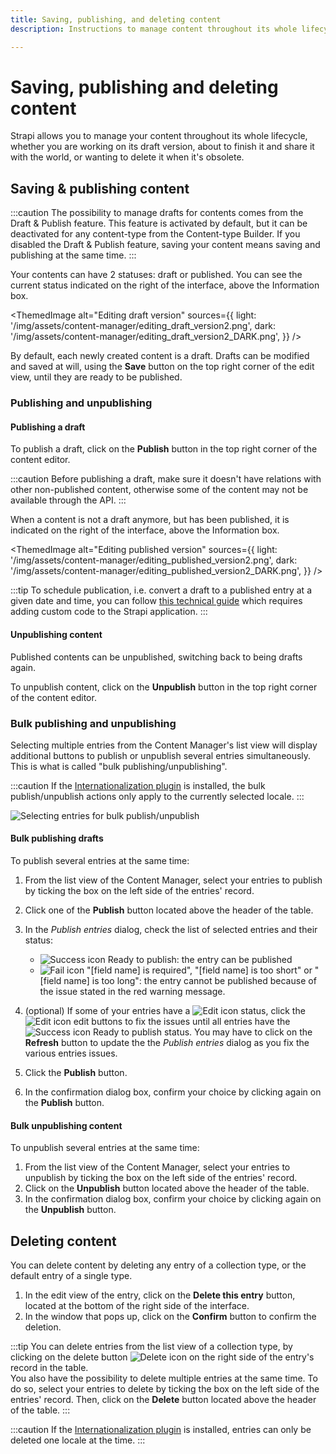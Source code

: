 ```yaml
---
title: Saving, publishing, and deleting content
description: Instructions to manage content throughout its whole lifecycle, from the draft version to the deletion of the obsolete content.

---
```


# Saving, publishing and deleting content

Strapi allows you to manage your content throughout its whole lifecycle, whether you are working on its draft version, about to finish it and share it with the world, or wanting to delete it when it's obsolete.

## Saving & publishing content

:::caution
The possibility to manage drafts for contents comes from the Draft & Publish feature. This feature is activated by default, but it can be deactivated for any content-type from the Content-type Builder. If you disabled the Draft & Publish feature, saving your content means saving and publishing at the same time.
:::

Your contents can have 2 statuses: draft or published. You can see the current status indicated on the right of the interface, above the Information box.

<ThemedImage
  alt="Editing draft version"
  sources={{
    light: '/img/assets/content-manager/editing_draft_version2.png',
    dark: '/img/assets/content-manager/editing_draft_version2_DARK.png',
  }}
/>

By default, each newly created content is a draft. Drafts can be modified and saved at will, using the **Save** button on the top right corner of the edit view, until they are ready to be published.

### Publishing and unpublishing

#### Publishing a draft

To publish a draft, click on the **Publish** button in the top right corner of the content editor.

:::caution
Before publishing a draft, make sure it doesn't have relations with other non-published content, otherwise some of the content may not be available through the API.
:::

When a content is not a draft anymore, but has been published, it is indicated on the right of the interface, above the Information box.

<ThemedImage
  alt="Editing published version"
  sources={{
    light: '/img/assets/content-manager/editing_published_version2.png',
    dark: '/img/assets/content-manager/editing_published_version2_DARK.png',
  }}
/>

:::tip
To schedule publication, i.e. convert a draft to a published entry at a given date and time, you can follow [this technical guide](https://forum.strapi.io/t/schedule-publications/23184) which requires adding custom code to the Strapi application.
:::

#### Unpublishing content

Published contents can be unpublished, switching back to being drafts again.

To unpublish content, click on the **Unpublish** button in the top right corner of the content editor.

### Bulk publishing and unpublishing

Selecting multiple entries from the Content Manager's list view will display additional buttons to publish or unpublish several entries simultaneously. This is what is called "bulk publishing/unpublishing".

:::caution
If the [Internationalization plugin](/user-docs/plugins/strapi-plugins.md#-internationalization-plugin) is installed, the bulk publish/unpublish actions only apply to the currently selected locale.
:::

![Selecting entries for bulk publish/unpublish](/img/assets/content-manager/bulk-publish.png)

#### Bulk publishing drafts

To publish several entries at the same time:

1. From the list view of the Content Manager, select your entries to publish by ticking the box on the left side of the entries' record.
2. Click one of the **Publish** button located above the header of the table.
3. In the *Publish entries* dialog, check the list of selected entries and their status:

   - ![Success icon](/img/assets/icons/CheckCircle.svg) Ready to publish: the entry can be published
   - ![Fail icon](/img/assets/icons/CrossCircle.svg) "[field name] is required", "[field name] is too short" or "[field name] is too long": the entry cannot be published because of the issue stated in the red warning message.

4. (optional) If some of your entries have a ![Edit icon](/img/assets/icons/CrossCircle.svg) status, click the ![Edit icon](/img/assets/icons/edit.svg) edit buttons to fix the issues until all entries have the ![Success icon](/img/assets/icons/CheckCircle.svg) Ready to publish status. You may have to click on the **Refresh** button to update the the *Publish entries* dialog as you fix the various entries issues.
5. Click the **Publish** button.
6. In the confirmation dialog box, confirm your choice by clicking again on the **Publish** button.

#### Bulk unpublishing content

To unpublish several entries at the same time:

1. From the list view of the Content Manager, select your entries to unpublish by ticking the box on the left side of the entries' record.
2. Click on the **Unpublish** button located above the header of the table.
3. In the confirmation dialog box, confirm your choice by clicking again on the **Unpublish** button.

## Deleting content

You can delete content by deleting any entry of a collection type, or the default entry of a single type.

1. In the edit view of the entry, click on the **Delete this entry** button, located at the bottom of the right side of the interface.
2. In the window that pops up, click on the **Confirm** button to confirm the deletion.

:::tip
You can delete entries from the list view of a collection type, by clicking on the delete button ![Delete icon](/img/assets/icons/delete.svg) on the right side of the entry's record in the table. <br /> You also have the possibility to delete multiple entries at the same time. To do so, select your entries to delete by ticking the box on the left side of the entries' record. Then, click on the **Delete** button located above the header of the table.
:::

:::caution
If the [Internationalization plugin](/user-docs/plugins/strapi-plugins.md#-internationalization-plugin) is installed, entries can only be deleted one locale at the time.
:::
